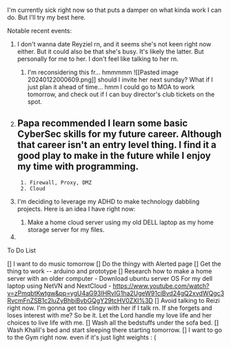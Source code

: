 
I'm currently sick right now so that puts a damper on what kinda work I can do. But I'll try my best here.

Notable recent events:
1. I don't wanna date Reyziel rn, and it seems she's not keen right now either. But it could also be that she's busy. It's likely the latter. But personally for me to her. I don't feel like talking to her rn.
	1. I'm reconsidering this fr... hmmmmm
	   ![[Pasted image 20240122000609.png]]
	should I invite her next sunday? What if I just plan it ahead of time... hmm I could go to MOA to work tomorrow, and check out if I can buy director's club tickets on the spot.
	
2. Papa recommended I learn some basic CyberSec skills for my future career. Although that career isn't an entry level thing. I find it a good play to make in the future while I enjoy my time with programming.
	- 
		1. Firewall, Proxy, DMZ
		2. Cloud

2. I'm deciding to leverage my ADHD to make technology dabbling projects. Here is an idea I have right now:
	1. Make a home cloud server using my old DELL laptop as my home storage server for my files.
3. 

To Do List

[] I want to do music tomorrow
[] Do the thingy with Alerted page
[] Get the thing to work -- arduino and prototype
[] Research how to make a home server with an older computer
	 - Download ubuntu server OS For my dell laptop using NetVN and NextCloud
	 - https://www.youtube.com/watch?v=zPmqbtKwtgw&pp=ygU4aG93IHRvIG1ha2UgeW91ciBvd24gQ2xvdWQgc3RvcmFnZSB1c2luZyBhbiBvbGQgY29tcHV0ZXI%3D 
[] Avoid talking to Reizi right now. I'm gonna get too clingy with her if I talk rn. If she forgets and loses interest with me? So be it. Let the Lord handle my love life and her choices to live life with me.
[] Wash all the bedstuffs under the sofa bed.
[] Wash Khalil's bed and start sleeping there starting tomorrow.
[] I want to go to the Gym right now. even if it's just light weights : (

